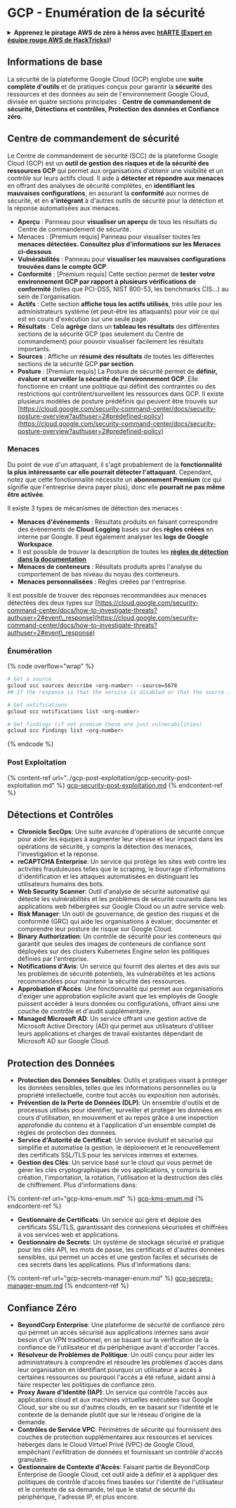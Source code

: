 # GCP - Enumération de la sécurité

<details>

<summary><strong>Apprenez le piratage AWS de zéro à héros avec</strong> <a href="https://training.hacktricks.xyz/courses/arte"><strong>htARTE (Expert en équipe rouge AWS de HackTricks)</strong></a><strong>!</strong></summary>

Autres façons de soutenir HackTricks :

- Si vous souhaitez voir votre **entreprise annoncée dans HackTricks** ou **télécharger HackTricks en PDF**, consultez les [**PLANS D'ABONNEMENT**](https://github.com/sponsors/carlospolop) !
- Obtenez le [**swag officiel PEASS & HackTricks**](https://peass.creator-spring.com)
- Découvrez [**La famille PEASS**](https://opensea.io/collection/the-peass-family), notre collection exclusive de [**NFT**](https://opensea.io/collection/the-peass-family)
- **Rejoignez le** 💬 [**groupe Discord**](https://discord.gg/hRep4RUj7f) ou le [**groupe Telegram**](https://t.me/peass) ou **suivez** nous sur **Twitter** 🐦 [**@hacktricks\_live**](https://twitter.com/hacktricks\_live)**.**
- **Partagez vos astuces de piratage en soumettant des PR aux** [**HackTricks**](https://github.com/carlospolop/hacktricks) et [**HackTricks Cloud**](https://github.com/carlospolop/hacktricks-cloud) dépôts GitHub.

</details>

## Informations de base

La sécurité de la plateforme Google Cloud (GCP) englobe une **suite complète d'outils** et de pratiques conçus pour garantir la **sécurité** des ressources et des données au sein de l'environnement Google Cloud, divisée en quatre sections principales : **Centre de commandement de sécurité, Détections et contrôles, Protection des données et Confiance zéro.**

## **Centre de commandement de sécurité**

Le Centre de commandement de sécurité (SCC) de la plateforme Google Cloud (GCP) est un **outil de gestion des risques et de la sécurité des ressources GCP** qui permet aux organisations d'obtenir une visibilité et un contrôle sur leurs actifs cloud. Il aide à **détecter et répondre aux menaces** en offrant des analyses de sécurité complètes, en **identifiant les mauvaises configurations**, en assurant la **conformité** aux normes de sécurité, et en **s'intégrant** à d'autres outils de sécurité pour la détection et la réponse automatisées aux menaces.

- **Aperçu** : Panneau pour **visualiser un aperçu** de tous les résultats du Centre de commandement de sécurité.
- Menaces : \[Premium requis] Panneau pour visualiser toutes les **menaces détectées. Consultez plus d'informations sur les Menaces ci-dessous**
- **Vulnérabilités** : Panneau pour **visualiser les mauvaises configurations trouvées dans le compte GCP**.
- **Conformité** : \[Premium requis] Cette section permet de **tester votre environnement GCP par rapport à plusieurs vérifications de conformité** (telles que PCI-DSS, NIST 800-53, les benchmarks CIS...) au sein de l'organisation.
- **Actifs** : Cette section **affiche tous les actifs utilisés**, très utile pour les administrateurs système (et peut-être les attaquants) pour voir ce qui est en cours d'exécution sur une seule page.
- **Résultats** : Cela **agrège** dans un **tableau les résultats** des différentes sections de la sécurité GCP (pas seulement du Centre de commandement) pour pouvoir visualiser facilement les résultats importants.
- **Sources** : Affiche un **résumé des résultats** de toutes les différentes sections de la sécurité GCP **par section**.
- **Posture** : \[Premium requis] La Posture de sécurité permet de **définir, évaluer et surveiller la sécurité de l'environnement GCP**. Elle fonctionne en créant une politique qui définit des contraintes ou des restrictions qui contrôlent/surveillent les ressources dans GCP. Il existe plusieurs modèles de posture prédéfinis qui peuvent être trouvés sur [https://cloud.google.com/security-command-center/docs/security-posture-overview?authuser=2#predefined-policy](https://cloud.google.com/security-command-center/docs/security-posture-overview?authuser=2#predefined-policy)

### **Menaces**

Du point de vue d'un attaquant, il s'agit probablement de la **fonctionnalité la plus intéressante car elle pourrait détecter l'attaquant**. Cependant, notez que cette fonctionnalité nécessite un **abonnement Premium** (ce qui signifie que l'entreprise devra payer plus), donc elle **pourrait ne pas même être activée**.&#x20;

Il existe 3 types de mécanismes de détection des menaces :

- **Menaces d'événements** : Résultats produits en faisant correspondre des événements de **Cloud Logging** basés sur des **règles créées** en interne par Google. Il peut également analyser les **logs de Google Workspace**.
- Il est possible de trouver la description de toutes les [**règles de détection dans la documentation**](https://cloud.google.com/security-command-center/docs/concepts-event-threat-detection-overview?authuser=2#how\_works)
- **Menaces de conteneurs** : Résultats produits après l'analyse du comportement de bas niveau du noyau des conteneurs.
- **Menaces personnalisées** : Règles créées par l'entreprise.

Il est possible de trouver des réponses recommandées aux menaces détectées des deux types sur [https://cloud.google.com/security-command-center/docs/how-to-investigate-threats?authuser=2#event\_response](https://cloud.google.com/security-command-center/docs/how-to-investigate-threats?authuser=2#event\_response)

### Énumération

{% code overflow="wrap" %}
```bash
# Get a source
gcloud scc sources describe <org-number> --source=5678
## If the response is that the service is disabled or that the source is not found, then, it isn't enabled

# Get notifications
gcloud scc notifications list <org-number>

# Get findings (if not premium these are just vulnerabilities)
gcloud scc findings list <org-number>
```
{% endcode %}

### Post Exploitation

{% content-ref url="../gcp-post-exploitation/gcp-security-post-exploitation.md" %}
[gcp-security-post-exploitation.md](../gcp-post-exploitation/gcp-security-post-exploitation.md)
{% endcontent-ref %}

## Détections et Contrôles

* **Chronicle SecOps**: Une suite avancée d'opérations de sécurité conçue pour aider les équipes à augmenter leur vitesse et leur impact dans les opérations de sécurité, y compris la détection des menaces, l'investigation et la réponse.
* **reCAPTCHA Enterprise**: Un service qui protège les sites web contre les activités frauduleuses telles que le scraping, le bourrage d'informations d'identification et les attaques automatisées en distinguant les utilisateurs humains des bots.
* **Web Security Scanner**: Outil d'analyse de sécurité automatisé qui détecte les vulnérabilités et les problèmes de sécurité courants dans les applications web hébergées sur Google Cloud ou un autre service web.
* **Risk Manager**: Un outil de gouvernance, de gestion des risques et de conformité (GRC) qui aide les organisations à évaluer, documenter et comprendre leur posture de risque sur Google Cloud.
* **Binary Authorization**: Un contrôle de sécurité pour les conteneurs qui garantit que seules des images de conteneurs de confiance sont déployées sur des clusters Kubernetes Engine selon les politiques définies par l'entreprise.
* **Notifications d'Avis**: Un service qui fournit des alertes et des avis sur les problèmes de sécurité potentiels, les vulnérabilités et les actions recommandées pour maintenir la sécurité des ressources.
* **Approbation d'Accès**: Une fonctionnalité qui permet aux organisations d'exiger une approbation explicite avant que les employés de Google puissent accéder à leurs données ou configurations, offrant ainsi une couche de contrôle et d'audit supplémentaire.
* **Managed Microsoft AD**: Un service offrant une gestion active de Microsoft Active Directory (AD) qui permet aux utilisateurs d'utiliser leurs applications et charges de travail existantes dépendant de Microsoft AD sur Google Cloud.

## Protection des Données

* **Protection des Données Sensibles**: Outils et pratiques visant à protéger les données sensibles, telles que les informations personnelles ou la propriété intellectuelle, contre tout accès ou exposition non autorisés.
* **Prévention de la Perte de Données (DLP)**: Un ensemble d'outils et de processus utilisés pour identifier, surveiller et protéger les données en cours d'utilisation, en mouvement et au repos grâce à une inspection approfondie du contenu et à l'application d'un ensemble complet de règles de protection des données.
* **Service d'Autorité de Certificat**: Un service évolutif et sécurisé qui simplifie et automatise la gestion, le déploiement et le renouvellement des certificats SSL/TLS pour les services internes et externes.
* **Gestion des Clés**: Un service basé sur le cloud qui vous permet de gérer les clés cryptographiques de vos applications, y compris la création, l'importation, la rotation, l'utilisation et la destruction des clés de chiffrement. Plus d'informations dans:

{% content-ref url="gcp-kms-enum.md" %}
[gcp-kms-enum.md](gcp-kms-enum.md)
{% endcontent-ref %}

* **Gestionnaire de Certificats**: Un service qui gère et déploie des certificats SSL/TLS, garantissant des connexions sécurisées et chiffrées à vos services web et applications.
* **Gestionnaire de Secrets**: Un système de stockage sécurisé et pratique pour les clés API, les mots de passe, les certificats et d'autres données sensibles, qui permet un accès et une gestion faciles et sécurisés de ces secrets dans les applications. Plus d'informations dans:

{% content-ref url="gcp-secrets-manager-enum.md" %}
[gcp-secrets-manager-enum.md](gcp-secrets-manager-enum.md)
{% endcontent-ref %}

## Confiance Zéro

* **BeyondCorp Enterprise**: Une plateforme de sécurité de confiance zéro qui permet un accès sécurisé aux applications internes sans avoir besoin d'un VPN traditionnel, en se basant sur la vérification de la confiance de l'utilisateur et du périphérique avant d'accorder l'accès.
* **Résolveur de Problèmes de Politique**: Un outil conçu pour aider les administrateurs à comprendre et résoudre les problèmes d'accès dans leur organisation en identifiant pourquoi un utilisateur a accès à certaines ressources ou pourquoi l'accès a été refusé, aidant ainsi à faire respecter les politiques de confiance zéro.
* **Proxy Aware d'Identité (IAP)**: Un service qui contrôle l'accès aux applications cloud et aux machines virtuelles exécutées sur Google Cloud, sur site ou sur d'autres clouds, en se basant sur l'identité et le contexte de la demande plutôt que sur le réseau d'origine de la demande.
* **Contrôles de Service VPC**: Périmètres de sécurité qui fournissent des couches de protection supplémentaires aux ressources et services hébergés dans le Cloud Virtuel Privé (VPC) de Google Cloud, empêchant l'exfiltration de données et fournissant un contrôle d'accès granulaire.
* **Gestionnaire de Contexte d'Accès**: Faisant partie de BeyondCorp Enterprise de Google Cloud, cet outil aide à définir et à appliquer des politiques de contrôle d'accès fines basées sur l'identité de l'utilisateur et le contexte de sa demande, tel que le statut de sécurité du périphérique, l'adresse IP, et plus encore.
